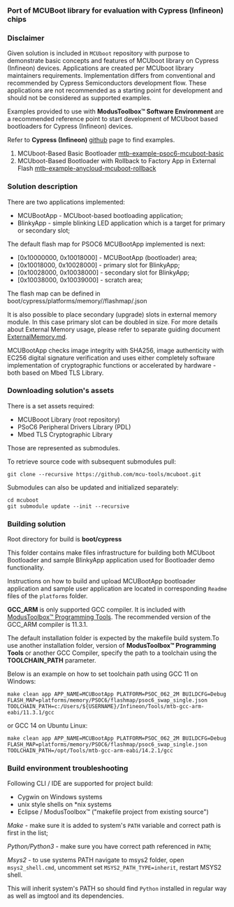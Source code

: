 ### Port of MCUBoot library for evaluation with Cypress (Infineon) chips

### Disclaimer

Given solution is included in `MCUboot` repository with purpose to demonstrate basic concepts and features of MCUboot library on Cypress (Infineon) devices. Applications are created per MCUboot library maintainers requirements. Implementation differs from conventional and recommended by Cypress Semiconductors development flow. These applications are not recommended as a starting point for development and should not be considered as supported examples.

Examples provided to use with **ModusToolbox™ Software Environment** are a recommended reference point to start development of MCUboot based bootloaders for Cypress (Infineon) devices.

Refer to **Cypress (Infineon)** [github](https://github.com/Infineon) page to find examples.

1. MCUboot-Based Basic Bootloader [mtb-example-psoc6-mcuboot-basic](https://github.com/cypresssemiconductorco/mtb-example-psoc6-mcuboot-basic)
2. MCUboot-Based Bootloader with Rollback to Factory App in External Flash [mtb-example-anycloud-mcuboot-rollback](https://github.com/cypresssemiconductorco/mtb-example-anycloud-mcuboot-rollback)

### Solution description

There are two applications implemented:
* MCUBootApp - MCUboot-based bootloading application;
* BlinkyApp - simple blinking LED application which is a target for primary or secondary slot;

The default flash map for PSOC6 MCUBootApp implemented is next:

* [0x10000000, 0x10018000] - MCUBootApp (bootloader) area;
* [0x10018000, 0x10028000] - primary slot for BlinkyApp;
* [0x10028000, 0x10038000] - secondary slot for BlinkyApp;
* [0x10038000, 0x10039000] - scratch area;

The flash map can be defined in boot/cypress/platforms/memory/<PLATFORM>/flashmap/<CONFIGURATION>.json

It is also possible to place secondary (upgrade) slots in external memory module. In this case primary slot can be doubled in size.
For more details about External Memory usage, please refer to separate guiding document [ExternalMemory.md](MCUBootApp/ExternalMemory.md).

MCUBootApp checks image integrity with SHA256, image authenticity with EC256 digital signature verification and uses either completely software implementation of cryptographic functions or accelerated by hardware - both based on Mbed TLS Library.

### Downloading solution's assets

There is a set assets required:

* MCUBooot Library (root repository)
* PSoC6 Peripheral Drivers Library (PDL)
* Mbed TLS Cryptographic Library

Those are represented as submodules.

To retrieve source code with subsequent submodules pull:

    git clone --recursive https://github.com/mcu-tools/mcuboot.git

Submodules can also be updated and initialized separately:

    cd mcuboot
    git submodule update --init --recursive



### Building solution

Root directory for build is **boot/cypress**

This folder contains make files infrastructure for building both MCUboot Bootloader and sample BlinkyApp application used for Bootloader demo functionality.

Instructions on how to build and upload MCUBootApp bootloader application and sample user application are located in corresponding `Readme` files of the `platforms` folder.

**GCC_ARM** is only supported GCC compiler. It is included with [ModusToolbox™ Programming Tools](https://softwaretools.infineon.com/tools/com.ifx.tb.tool.modustoolboxprogtools). The recommended version of the GCC_ARM compiler is 11.3.1.

The default installation folder is expected by the makefile build system.To use another installation folder, version of **ModusToolbox™ Programming Tools** or another GCC Compiler, specify the path to a toolchain using the **TOOLCHAIN_PATH** parameter.

Below is an example on how to set toolchain path using GCC 11 on Windows:

    make clean app APP_NAME=MCUBootApp PLATFORM=PSOC_062_2M BUILDCFG=Debug FLASH_MAP=platforms/memory/PSOC6/flashmap/psoc6_swap_single.json TOOLCHAIN_PATH=c:/Users/${USERNAME}/Infineon/Tools/mtb-gcc-arm-eabi/11.3.1/gcc

or GCC 14 on Ubuntu Linux:

    make clean app APP_NAME=MCUBootApp PLATFORM=PSOC_062_2M BUILDCFG=Debug FLASH_MAP=platforms/memory/PSOC6/flashmap/psoc6_swap_single.json TOOLCHAIN_PATH=/opt/Tools/mtb-gcc-arm-eabi/14.2.1/gcc

### Build environment troubleshooting

Following CLI / IDE are supported for project build:

* Cygwin on Windows systems
* unix style shells on *nix systems
* Eclipse / ModusToolbox™ ("makefile project from existing source")

*Make* - make sure it is added to system's `PATH` variable and correct path is first in the list;

*Python/Python3* - make sure you have correct path referenced in `PATH`;

*Msys2* - to use systems PATH navigate to msys2 folder, open `msys2_shell.cmd`, uncomment set `MSYS2_PATH_TYPE=inherit`, restart MSYS2 shell.

This will inherit system's PATH so should find `Python` installed in regular way as well as imgtool and its dependencies.

